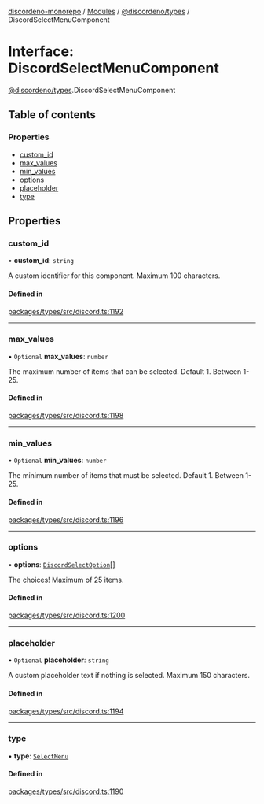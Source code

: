 [discordeno-monorepo](../README.md) / [Modules](../modules.md) / [@discordeno/types](../modules/discordeno_types.md) / DiscordSelectMenuComponent

# Interface: DiscordSelectMenuComponent

[@discordeno/types](../modules/discordeno_types.md).DiscordSelectMenuComponent

## Table of contents

### Properties

- [custom_id](discordeno_types.DiscordSelectMenuComponent.md#custom_id)
- [max_values](discordeno_types.DiscordSelectMenuComponent.md#max_values)
- [min_values](discordeno_types.DiscordSelectMenuComponent.md#min_values)
- [options](discordeno_types.DiscordSelectMenuComponent.md#options)
- [placeholder](discordeno_types.DiscordSelectMenuComponent.md#placeholder)
- [type](discordeno_types.DiscordSelectMenuComponent.md#type)

## Properties

### custom_id

• **custom_id**: `string`

A custom identifier for this component. Maximum 100 characters.

#### Defined in

[packages/types/src/discord.ts:1192](https://github.com/deepsarda/discordeno/blob/c6dc30bb/packages/types/src/discord.ts#L1192)

---

### max_values

• `Optional` **max_values**: `number`

The maximum number of items that can be selected. Default 1. Between 1-25.

#### Defined in

[packages/types/src/discord.ts:1198](https://github.com/deepsarda/discordeno/blob/c6dc30bb/packages/types/src/discord.ts#L1198)

---

### min_values

• `Optional` **min_values**: `number`

The minimum number of items that must be selected. Default 1. Between 1-25.

#### Defined in

[packages/types/src/discord.ts:1196](https://github.com/deepsarda/discordeno/blob/c6dc30bb/packages/types/src/discord.ts#L1196)

---

### options

• **options**: [`DiscordSelectOption`](discordeno_types.DiscordSelectOption.md)[]

The choices! Maximum of 25 items.

#### Defined in

[packages/types/src/discord.ts:1200](https://github.com/deepsarda/discordeno/blob/c6dc30bb/packages/types/src/discord.ts#L1200)

---

### placeholder

• `Optional` **placeholder**: `string`

A custom placeholder text if nothing is selected. Maximum 150 characters.

#### Defined in

[packages/types/src/discord.ts:1194](https://github.com/deepsarda/discordeno/blob/c6dc30bb/packages/types/src/discord.ts#L1194)

---

### type

• **type**: [`SelectMenu`](../enums/discordeno_types.MessageComponentTypes.md#selectmenu)

#### Defined in

[packages/types/src/discord.ts:1190](https://github.com/deepsarda/discordeno/blob/c6dc30bb/packages/types/src/discord.ts#L1190)
